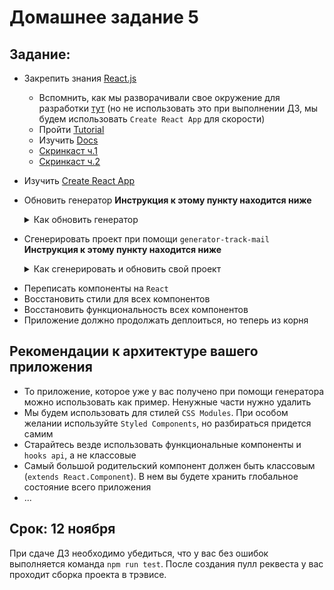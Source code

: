 # Домашнее задание 5

## Задание:
- Закрепить знания [React.js](https://reactjs.org/docs/getting-started.html)
  - Вспомнить, как мы разворачивали свое окружение для разработки [тут](https://github.com/track-mail-ru/lesson-5-samples) (но не использовать это при выполнении ДЗ, мы будем использовать `Create React App` для скорости)
  - Пройти [Tutorial](https://reactjs.org/tutorial/tutorial.html)
  - Изучить [Docs](https://reactjs.org/docs/hello-world.html)
  - [Скринкаст ч.1](https://cloud.mail.ru/public/aZA1/4B5U2JkYs)
  - [Скринкаст ч.2](https://cloud.mail.ru/public/5uoU/29Nosa19E)
- Изучить [Create React App](https://github.com/facebook/create-react-app)
- Обновить генератор **Инструкция к этому пункту находится ниже** <details>
  <summary>Как обновить генератор</summary>

  **Все последующие команды выполняем из-под `bash`.**
  1. Заходим в терминале в папку вашего проекта

  2. Обновляем глобально установленный генератор. Если ругается на недостаточные права, то выполнить с `sudo`:

  ```bash
  npm i -g generator-track-mail
  ```
  3. Проверяем версию установленного генератора. Должно получиться так (версия 0.4.1):
  ```
  $ npm list -g --depth 0 | grep track-mail
  ├── generator-track-mail@0.4.1
  ```

</details>

- Сгенерировать проект при помощи `generator-track-mail` **Инструкция к этому пункту находится ниже** <details>
  <summary>Как сгенерировать и обновить свой проект</summary>

  Ниже мы будем повторно проходить пункт из 1 ДЗ по генерации проекта.
  Генератор обновился, ваш базовый реактовый проект тоже должен получить эти изменения.
  1. Заходим в терминале в папку вашего проекта
  2. Выполняем генерацию проекта еще раз
  ```bash
  yo track-mail
  ```
  Будет тот же самый интерактивный режим, где вам будут задаваться вопросы. За одним исключением, там будут запросы на разрешение перезаписи файлов, нужно будет нажать `y` и нажать `enter`. Далее все как обычно. Процесс может занять некоторое время, но в итоге вы получите последние обновления проекта.

  **Если вы столкнулись с какой-то проблемой, генератор не работает или что-либо другое:**
  1. Создайте новую отдельную папку. Перейдите в нее
  2. Выполните шаги предыдущей инструкции с 1 по 2
  3. Вручную скопируйте все полученное содержимое в свой проект, соглашаясь на перезапись файлов
  4. Если генератор отказывается работать, у вас нет `bash` или существует какая-то другая проблема, которая не позволяет выполнить эти шаги, то нужно скачать [этот репозиторий](https://github.com/track-mail-ru/2019-2-Track-Frontend-M-Komitsky/tree/atom) и вручную скопировать его содержимое в свой проект. Обращаем внимание на изменения в `package.json`, нужно оставить свои старые контактные данные (поля `author`, `repository`, `homepage` и `description`). Если вы сдадите `PR` с моим именем, будет плохо :)

</details>

- Переписать компоненты на `React`
- Восстановить стили для всех компонентов
- Восстановить функциональность всех компонентов
- Приложение должно продолжать деплоиться, но теперь из корня

## Рекомендации к архитектуре вашего приложения
* То приложение, которое уже у вас получено при помощи генератора можно использовать как пример. Ненужные части нужно удалить
* Мы будем использовать для стилей `CSS Modules`. При особом желании используйте `Styled Components`, но разбираться придется самим
* Старайтесь везде использовать функциональные компоненты и `hooks api`, а не классовые
* Самый большой родительский компонент должен быть классовым (`extends React.Component`). В нем вы будете хранить глобальное состояние всего приложения
* ...

## Срок: 12 ноября

При сдаче ДЗ необходимо убедиться, что у вас без ошибок выполняется команда `npm run test`.
После создания пулл реквеста у вас проходит сборка проекта в трэвисе.
